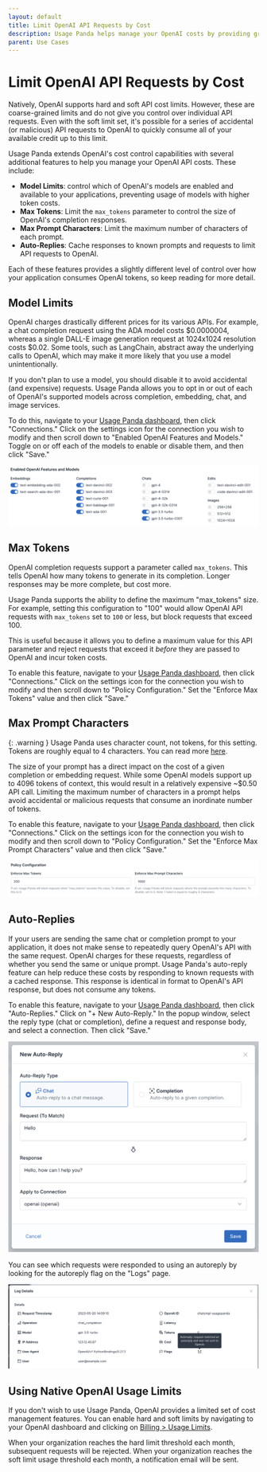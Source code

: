 ```yaml
---
layout: default
title: Limit OpenAI API Requests by Cost
description: Usage Panda helps manage your OpenAI costs by providing granular rate limits, caching, and content controls.
parent: Use Cases
---
```


# Limit OpenAI API Requests by Cost
Natively, OpenAI supports hard and soft API cost limits. However, these are coarse-grained limits and do not give you control over individual API requests. Even with the soft limit set, it's possible for a series of accidental (or malicious) API requests to OpenAI to quickly consume all of your available credit up to this limit.

Usage Panda extends OpenAI's cost control capabilities with several additional features to help you manage your OpenAI API costs. These include:

* **Model Limits**: control which of OpenAI's models are enabled and available to your applications, preventing usage of models with higher token costs.
* **Max Tokens**: Limit the `max_tokens` parameter to control the size of OpenAI's completion responses.
* **Max Prompt Characters**: Limit the maximum number of characters of each prompt.
* **Auto-Replies**: Cache responses to known prompts and requests to limit API requests to OpenAI.

Each of these features provides a slightly different level of control over how your application consumes OpenAI tokens, so keep reading for more detail.

## Model Limits
OpenAI charges drastically different prices for its various APIs. For example, a chat completion request using the ADA model costs $0.0000004, whereas a single DALL-E image generation request at 1024x1024 resolution costs $0.02. Some tools, such as LangChain, abstract away the underlying calls to OpenAI, which may make it more likely that you use a model unintentionally.

If you don't plan to use a model, you should disable it to avoid accidental (and expensive) requests. Usage Panda allows you to opt in or out of each of OpenAI's supported models across completion, embedding, chat, and image services.

To do this, navigate to your [Usage Panda dashboard](https://app.usagepanda.com/signin), then click "Connections." Click on the settings icon for the connection you wish to modify and then scroll down to "Enabled OpenAI Features and Models." Toggle on or off each of the models to enable or disable them, and then click "Save."

![OpenAI Usage Limits](../assets/images/usage-panda-enabled-models.png)

## Max Tokens
OpenAI completion requests support a parameter called `max_tokens`. This tells OpenAI how many tokens to generate in its completion. Longer responses may be more complete, but cost more.

Usage Panda supports the ability to define the maximum "max_tokens" size. For example, setting this configuration to "100" would allow OpenAI API requests with `max_tokens` set to `100` or less, but block requests that exceed 100.

This is useful because it allows you to define a maximum value for this API parameter and reject requests that exceed it _before_ they are passed to OpenAI and incur token costs.

To enable this feature, navigate to your [Usage Panda dashboard](https://app.usagepanda.com/signin), then click "Connections." Click on the settings icon for the connection you wish to modify and then scroll down to "Policy Configuration." Set the "Enforce Max Tokens" value and then click "Save."

## Max Prompt Characters

{: .warning }
Usage Panda uses character count, not tokens, for this setting. Tokens are roughly equal to 4 characters. You can read more [here](https://help.openai.com/en/articles/4936856-what-are-tokens-and-how-to-count-them).

The size of your prompt has a direct impact on the cost of a given completion or embedding request. While some OpenAI models support up to 4096 tokens of context, this would result in a relatively expensive ~$0.50 API call. Limiting the maximum number of characters in a prompt helps avoid accidental or malicious requests that consume an inordinate number of tokens.

To enable this feature, navigate to your [Usage Panda dashboard](https://app.usagepanda.com/signin), then click "Connections." Click on the settings icon for the connection you wish to modify and then scroll down to "Policy Configuration." Set the "Enforce Max Prompt Characters" value and then click "Save."

![Usage Panda Max Tokens](../assets/images/usage-panda-max-tokens.png)

## Auto-Replies
If your users are sending the same chat or completion prompt to your application, it does not make sense to repeatedly query OpenAI's API with the same request. OpenAI charges for these requests, regardless of whether you send the same or unique prompt. Usage Panda's auto-reply feature can help reduce these costs by responding to known requests with a cached response. This response is identical in format to OpenAI's API response, but does not consume any tokens.

To enable this feature, navigate to your [Usage Panda dashboard](https://app.usagepanda.com/signin), then click "Auto-Replies." Click on "+ New Auto-Reply." In the popup window, select the reply type (chat or completion), define a request and response body, and select a connection. Then click "Save."

![Usage Panda Auto-Reply](../assets/images/usage-panda-autoreply.png)

You can see which requests were responded to using an autoreply by looking for the autoreply flag on the "Logs" page.

![Usage Panda Auto-Reply Logs](../assets/images/usage-panda-autoreply-logs.png)

## Using Native OpenAI Usage Limits
If you don't wish to use Usage Panda, OpenAI provides a limited set of cost management features. You can enable hard and soft limits by navigating to your OpenAI dashboard and clicking on [Billing > Usage Limits](https://platform.openai.com/account/billing/limits).



When your organization reaches the hard limit threshold each month, subsequent requests will be rejected. When your organization reaches the soft limit usage threshold each month, a notification email will be sent.